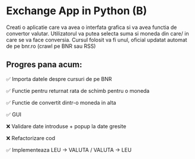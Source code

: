 # Exchange App in Python (B)

Creati o aplicatie care va avea o interfata grafica si va avea functia de convertor valutar.
Utilizatorul va putea selecta suma si moneda din care/ in care se va face conversia. Cursul
folosit va fi unul, oficial updatat automat de pe bnr.ro (crawl pe BNR sau RSS)

## Progres pana acum:
✅ Importa datele despre cursuri de pe BNR

✅ Functie pentru returnat rata de schimb pentru o moneda

✅ Functie de convertit dintr-o moneda in alta

✅ GUI

❌ Validare date introduse + popup la date gresite

❌ Refactorizare cod

✅ Implementeaza LEU -> VALUTA / VALUTA -> LEU
